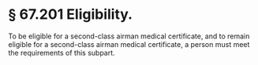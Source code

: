 # § 67.201   Eligibility.

To be eligible for a second-class airman medical certificate, and to remain eligible for a second-class airman medical certificate, a person must meet the requirements of this subpart. 





